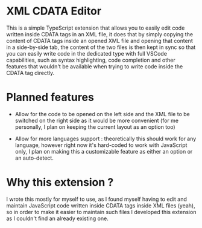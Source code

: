 # XML CDATA Editor

This is a simple TypeScript extension that allows you to easily edit code written inside CDATA tags in an XML file, it does that by simply copying the content of CDATA tags inside an opened XML file and opening that content in a side-by-side tab, the content of the two files is then kept in sync so that you can easily write code in the dedicated type with full VSCode capabilities, such as syntax highlighting, code completion and other features that wouldn't be available when trying to write code inside the CDATA tag directly.

# Planned features

- Allow for the code to be opened on the left side and the XML file to be switched on the right side as it would be more convenient (for me personally, I plan on keeping the current layout as an option too)

- Allow for more languages support : theoretically this should work for any language, however right now it's hard-coded to work with JavaScript only, I plan on making this a customizable feature as either an option or an auto-detect.

# Why this extension ?

I wrote this mostly for myself to use, as I found myself having to edit and maintain JavaScript code written inside CDATA tags inside XML files (yeah), so in order to make it easier to maintain such files I developed this extension as I couldn't find an already existing one.
